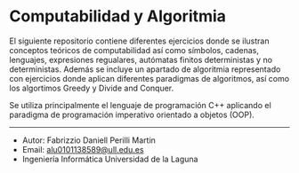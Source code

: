 # Computabilidad y Algoritmia

El siguiente repositorio contiene diferentes ejercicios donde se ilustran conceptos teóricos de computabilidad así como símbolos, cadenas, lenguajes, expresiones regualares, autómatas finitos deterministas y no deterministas. Además se incluye un apartado de algoritmia representado con ejercicios donde aplican diferentes paradigmas de algoritmos, así como los algortimos Greedy y Divide and Conquer. 

Se utiliza principalmente el lenguaje de programación C++ aplicando el paradigma de programación imperativo orientado a objetos (OOP). 

---

- Autor: Fabrizzio Daniell Perilli Martin
- Email: alu0101138589@ull.edu.es
- Ingeniería Informática Universidad de la Laguna
